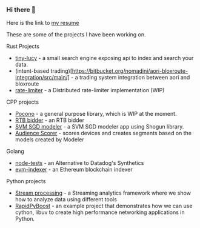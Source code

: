 ### Hi there 👋

Here is the link to [my resume](https://github.com/taabodim/taabodim/blob/main/mt_sept_24_2023.pdf)

These are some of the projects I have been working on. 

Rust Projects
- [tiny-lucy](https://bitbucket.org/nomadini/tiny-lucy/src/main/) - a small search engine exposing api to index and search your data.
- (intent-based trading)[https://bitbucket.org/nomadini/aori-bloxroute-integration/src/main/] - a trading system integration between aori and bloxroute
- [rate-limiter](https://bitbucket.org/nomadini/rate-limiter/src/main/) - a Distributed rate-limiter implementation (WIP)


CPP projects

- [Pocono](https://bitbucket.org/nomadini/pocono/src/master/) - a general purpose library, which is WIP at the moment.
- [RTB bidder](https://bitbucket.org/nomadini/bidder/src/master/) - an RTB bidder
- [SVM SGD modeler](https://bitbucket.org/nomadini/modeler/src/master/) - a SVM SGD modeler app using Shogun library.
- [Audience Scorer](https://bitbucket.org/nomadini/scorer/src/master/) - scores devices and creates segments based on the models created by Modeler

Golang

- [node-tests](https://bitbucket.org/nomadini/node-test/src/master/) - an Alternative to Datadog's Synthetics
- [evm-indexer](https://bitbucket.org/nomadini/evm-indexer/src/master/) - an Ethereum blockchain indexer

Python projects

- [Stream processing](https://bitbucket.org/nomadini/streamprocessing/src/master/) -  a Streaming analytics framework where we show how to analyze data using different tools
- [RapidPyBoost](https://bitbucket.org/nomadini/rapidpyboost/src/master/) - an example project that demonstrates how we can use cython, libuv to create high performance networking applications in Python.

<!--
**taabodim/taabodim** is a ✨ _special_ ✨ repository because its `README.md` (this file) appears on your GitHub profile.

Here are some ideas to get you started:

- 🔭 I’m currently working on ...
- 🌱 I’m currently learning ...
- 👯 I’m looking to collaborate on ...
- 🤔 I’m looking for help with ...
- 💬 Ask me about ...
- 📫 How to reach me: ...
- 😄 Pronouns: ...
- ⚡ Fun fact: ...
-->

